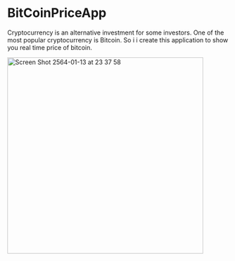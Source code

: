# BitCoinPriceApp

Cryptocurrency is an alternative investment for some investors. 
One of the most popular cryptocurrency is Bitcoin. So i i create this application to show you real time price of bitcoin. 

<img width="445" alt="Screen Shot 2564-01-13 at 23 37 58" src="https://user-images.githubusercontent.com/45746492/104482136-2c193800-55f9-11eb-8b58-fb2e6cc5d1f5.png">

